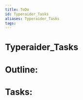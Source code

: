 ```yaml
---
title: ToDo
id: Typeraider_Tasks
aliases: Typeraider_Tasks
tags:
---
```


# Typeraider_Tasks

# Outline:


# Tasks: